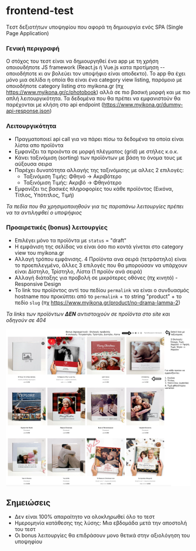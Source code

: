 # frontend-test

Tεστ δεξιοτήτων υποψηφίου που αφορά τη δημιουργία ενός SPA (Single Page Application)

### Γενική περιγραφή

Ο στόχος του τεστ είναι να δημιουργηθεί ένα app με τη χρήση οποιουδήποτε JS framework (React.js ή Vue.js κατα προτίμηση --οποιοδήποτε κι αν βολεύει τον υποψήφιο είναι αποδεκτο). Το app θα έχει μόνο μια σελίδα η οποία θα είναι ένα category view listing, παρόμοιο με οποιοδήποτε category listing στο myikona.gr (πχ https://www.myikona.gr/c/photobook) αλλά σε πιο βασική μορφή και με πιο απλή λειτουργικότητα. Τα δεδομένα που θα πρέπει να εμφανιστούν θα παρέχονται με κλήση στο api endpoint (https://www.myikona.gr/dummy-api-response.json)

### Λειτουργικότητα

- Πραγματοποιεί api call για να πάρει πίσω τα δεδομένα τα οποία είναι λίστα απο προϊόντα
- Εμφανίζει τα προιόντα σε μορφή πλέγματος (grid) με στήλες κ.ο.κ.
- Κάνει ταξινόμιση (sorting) των προϊόντων με βάση το όνομα τους με αύξουσα σειρα
- Παρέχει δυνατότητα αλλαγής της ταξινόμισης με αλλες 2 επιλογές:
  - Ταξινόμιση Τιμής: Φθηνό -> Ακριβότερο
  - Ταξινόμιση Τιμής: Ακριβό -> Φθηνότερο
- Εμφανίζει τις βασικές πληροφορίες του κάθε προϊόντος (Εικόνα, Τίτλος, Υπότιτλος, Τιμή)  

*Τα πεδία που θα χρησιμοποιηθούν για τις παραπάνω λειτουργίες πρέπει να τα αντιληφθεί ο υποψήφιος*

### Προαιρετικές (bonus) λειτουργίες

- Επιλέγει μόνο τα προϊόντα με `status` = "draft"
- H εμφάνιση της σελίδας να είναι όσο πιο κοντά γίνεται στο category view του myikona.gr
- Αλλαγή τρόπου εμφάνισης. 4 Προϊόντα ανα σειρά (τετράστηλο) είναι το προεπιλεγμένο, άλλες 3 επιλογές που θα μπορούσαν να υπάρχουν είναι Δίστηλο, Τρίστηλο, Λίστα (1 προϊόν ανά σειρά)
- Αλλαγή διάταξης για προβολή σε μικρότερες οθόνες (πχ κινητό) - Responsive Design
- To link του προϊόντος αντί του πεδίου `permalink` να είναι ο συνδυασμός hostname που προκύπτει από το `permalink` + το string "product" + το πεδίο `slug` (πχ https://www.myikona.gr/product/no-drama-lamma-2)

*Τα links των προϊόντων **ΔΕΝ** αντιστοιχούν σε προϊόντα στο site και οδηγούν σε 404*

![Test](test.png?raw=true "Test")

## Σημειώσεις 

- Δεν είναι 100% απαραίτητο να ολοκληρωθεί όλο το τεστ
- Ημερομηνία κατάθεσης της λύσης: Μια εβδομάδα μετά την αποστολή του τεστ
- Οι bonus λειτουργίες θα επιδράσουν μονο θετικά στην αξιολόγηση του υποψηφίου
